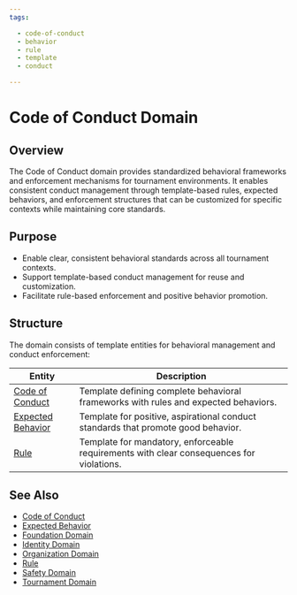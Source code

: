 ```yaml
---
tags:

  - code-of-conduct
  - behavior
  - rule
  - template
  - conduct

---
```


# Code of Conduct Domain

## Overview

The Code of Conduct domain provides standardized behavioral frameworks and enforcement mechanisms for tournament environments. It enables consistent conduct management through template-based rules, expected behaviors, and enforcement structures that can be customized for specific contexts while maintaining core standards.

## Purpose

- Enable clear, consistent behavioral standards across all tournament contexts.
- Support template-based conduct management for reuse and customization.
- Facilitate rule-based enforcement and positive behavior promotion.

## Structure

The domain consists of template entities for behavioral management and conduct enforcement:

| Entity | Description |
|--------|-------------|
| [Code of Conduct](code_of_conduct.md) | Template defining complete behavioral frameworks with rules and expected behaviors. |
| [Expected Behavior](expected_behavior.md) | Template for positive, aspirational conduct standards that promote good behavior. |
| [Rule](rule.md) | Template for mandatory, enforceable requirements with clear consequences for violations. |

## See Also

- [Code of Conduct](code_of_conduct.md)
- [Expected Behavior](expected_behavior.md)
- [Foundation Domain](../foundation/README.md)
- [Identity Domain](../identity/README.md)
- [Organization Domain](../organization/README.md)
- [Rule](rule.md)
- [Safety Domain](../safety/README.md)
- [Tournament Domain](../tournament/README.md)
